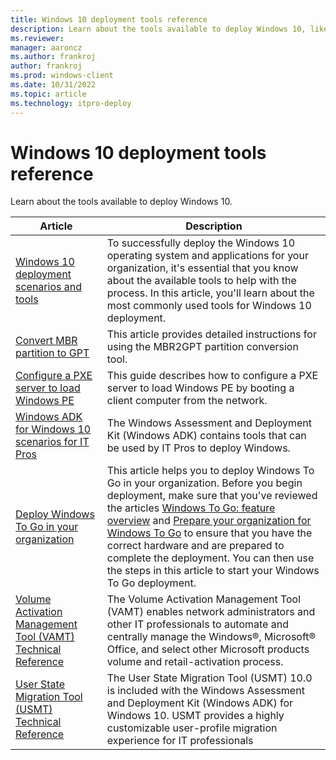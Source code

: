 ```yaml
---
title: Windows 10 deployment tools reference
description: Learn about the tools available to deploy Windows 10, like Volume Activation Management Tool (VAMT) and User State Migration Tool (USMT).
ms.reviewer: 
manager: aaroncz
ms.author: frankroj
author: frankroj
ms.prod: windows-client
ms.date: 10/31/2022
ms.topic: article
ms.technology: itpro-deploy
---
```


# Windows 10 deployment tools reference

Learn about the tools available to deploy Windows 10.

|Article |Description |
|------|------------|
|[Windows 10 deployment scenarios and tools](windows-deployment-scenarios-and-tools.md) |To successfully deploy the Windows 10 operating system and applications for your organization, it's essential that you know about the available tools to help with the process. In this article, you'll learn about the most commonly used tools for Windows 10 deployment. |
|[Convert MBR partition to GPT](mbr-to-gpt.md) |This article provides detailed instructions for using the MBR2GPT partition conversion tool. |
|[Configure a PXE server to load Windows PE](configure-a-pxe-server-to-load-windows-pe.md) |This guide describes how to configure a PXE server to load Windows PE by booting a client computer from the network. |
|[Windows ADK for Windows 10 scenarios for IT Pros](windows-adk-scenarios-for-it-pros.md) |The Windows Assessment and Deployment Kit (Windows ADK) contains tools that can be used by IT Pros to deploy Windows. |
|[Deploy Windows To Go in your organization](deploy-windows-to-go.md) |This article helps you to deploy Windows To Go in your organization. Before you begin deployment, make sure that you've reviewed the articles [Windows To Go: feature overview](planning/windows-to-go-overview.md) and [Prepare your organization for Windows To Go](planning/prepare-your-organization-for-windows-to-go.md) to ensure that you have the correct hardware and are prepared to complete the deployment. You can then use the steps in this article to start your Windows To Go deployment. |
|[Volume Activation Management Tool (VAMT) Technical Reference](volume-activation/volume-activation-management-tool.md) |The Volume Activation Management Tool (VAMT) enables network administrators and other IT professionals to automate and centrally manage the Windows&reg;, Microsoft&reg; Office, and select other Microsoft products volume and retail-activation process. |
|[User State Migration Tool (USMT) Technical Reference](usmt/usmt-technical-reference.md) |The User State Migration Tool (USMT) 10.0 is included with the Windows Assessment and Deployment Kit (Windows ADK) for Windows 10. USMT provides a highly customizable user-profile migration experience for IT professionals |
